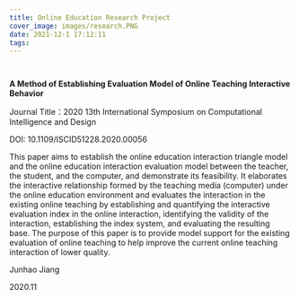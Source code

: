 ```yaml
---
title: Online Education Research Project
cover_image: images/research.PNG
date: 2021-12-1 17:12:11
tags:
---
```


<p style="text-align: center;">
<img alt="" src="https://s2.loli.net/2022/01/19/fklW2boRxTmwCHK.png" /></p>



<p style="text-align: center;">
<img alt="" src="https://s2.loli.net/2022/01/19/MCIct7Ysx8ZT64B.png"/></p>



**A Method of Establishing Evaluation Model of Online Teaching Interactive Behavior**

Journal Title：2020 13th International Symposium on Computational Intelligence and Design

DOI: 10.1109/ISCID51228.2020.00056

 This paper aims to establish the online education  interaction triangle model and the online education  interaction evaluation model between the teacher, the  student, and the computer, and demonstrate its feasibility. It  elaborates the interactive relationship formed by the  teaching media (computer) under the online education  environment and evaluates the interaction in the existing  online teaching by establishing and quantifying the  interactive evaluation index in the online interaction,  identifying the validity of the interaction, establishing the  index system, and evaluating the resulting base. The purpose  of this paper is to provide model support for the existing  evaluation of online teaching to help improve the current  online teaching interaction of lower quality.

Junhao Jiang 

2020.11


